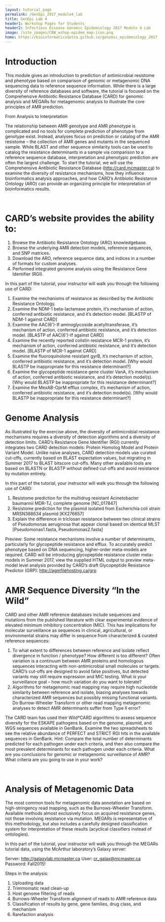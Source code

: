 ```yaml
---
layout: tutorial_page
permalink: /GenEpi_2017_module4_lab
title: GenEpi Lab 4
header1: Workshop Pages for Students
header2: Infectious Disease Genomic Epidemiology 2017 Module 4 Lab
image: /site_images/CBW_wshop-epidem_map-icon.png
home: https://bioinformaticsdotca.github.io/genomic_epidemiology_2017
---
```



# Introduction

This module gives an introduction to prediction of antimicrobial resistome and phenotype based on comparison of genomic or metagenomic DNA sequencing data to reference sequence information. While there is a large diversity of reference databases and software, the tutorial is focused on the Comprehensive Antibiotic Resistance Database (CARD) for genomic analysis and MEGARs for metagenomic analysis to illustrate the core principles of AMR prediction.

From Analysis to Interpretation

The relationship between AMR genotype and AMR phenotype is complicated and no tools for complete prediction of phenotype from genotype exist. Instead, analyses focus on prediction or catalog of the AMR resistome – the collection of AMR genes and mutants in the sequenced sample. While BLAST and other sequence similarity tools can be used to catalog the resistance determinants in a sample via comparison to a reference sequence database, interpretation and phenotypic prediction are often the largest challenge. To start the tutorial, we will use the Comprehensive Antibiotic Resistance Database (http://card.mcmaster.ca) to examine the diversity of resistance mechanisms, how they influence bioinformatics analysis approaches, and how CARD’s Antibiotic Resistance Ontology (ARO) can provide an organizing principle for interpretation of bioinformatics results.

 
 

# CARD’s website provides the ability to: 

1.	Browse the Antibiotic Resistance Ontology (ARO) knowledgebase.
2.	Browse the underlying AMR detection models, reference sequences, and SNP matrices.
3.	Download the ARO, reference sequence data, and indices in a number of formats for custom analyses.
4.	Performed integrated genome analysis using the Resistance Gene Identifier (RGI).

In this part of the tutorial, your instructor will walk you through the following use of CARD:

1.	Examine the mechanisms of resistance as described by the Antibiotic Resistance Ontology.
2.	Examine the NDM-1 beta-lactamase protein, it’s mechanism of action, conferred antibiotic resistance, and it’s detection model. [BLASTP of NDM-1 against CARD]
3.	Examine the AAC(6')-If aminoglycoside acetyltransferase, it’s mechanism of action, conferred antibiotic resistance, and it’s detection model. [BLASTP of AAC(6')-If against CARD]
4.	Examine the recently reported colistin resistance MCR-1 protein, it’s mechanism of action, conferred antibiotic resistance, and it’s detection model. [BLASTP of MCR-1 against CARD]
5.	Examine the fluoroquinolone resistant gyrB, it’s mechanism of action, conferred antibiotic resistance, and it’s detection model. [Why would BLASTP be inappropriate for this resistance determinant?]
6.	Examine the glycopeptide resistance gene cluster VanA, it’s mechanism of action, conferred antibiotic resistance, and it’s detection model(s). [Why would BLASTP be inappropriate for this resistance determinant?]
7.	Examine the MexAB-OprM efflux complex, it’s mechanism of action, conferred antibiotic resistance, and it’s detection model(s). [Why would BLASTP be inappropriate for this resistance determinant?]

# Genome Analysis

As illustrated by the exercise above, the diversity of antimicrobial resistance mechanisms requires a diversity of detection algorithms and a diversity of detection limits. CARD’s Resistance Gene Identifier (RGI) currently integrates two CARD detection models: Protein Homolog Model and Protein Variant Model. Unlike naïve analyses, CARD detection models use curated cut-offs, currently based on BLAST expectation values, but migrating in Summer 2017 to BLAST bitscore cut-offs. Many other available tools are based on BLASTN or BLASTP without defined cut-offs and avoid resistance by mutation entirely. 

In this part of the tutorial, your instructor will walk you through the following use of CARD:

1.	Resistome prediction for the multidrug resistant Acinetobacter baumannii MDR-TJ, complete genome [NC_017847]
2.	Resistome prediction for the plasmid isolated from Escherichia coli strain MRSN388634 plasmid [KX276657]
3.	Explain the difference in triclosan resistance between two clinical strains of Pseudomonas aeruginosa that appear clonal based on identical MLST [Pseudomonas1.fasta, Pseudomonas2.fasta]

Preview: Some resistance mechanisms involve a number of determinants, particularly for glycopeptide resistance and efflux. To accurately predict phenotype based on DNA sequencing, higher-order meta-models are required. CARD will be introducing glycopeptide resistance cluster meta-models in Summer 2017, view the supplied HTML output to preview meta-model level analysis provided by CARD’s draft Glycopeptide Resistance Predictor (GRP): http://agmfilehosting.ca/grp

# AMR Sequence Diversity “In the Wild”

CARD and other AMR reference databases include sequences and mutations from the published literature with clear experimental evidence of elevated minimum inhibitory concentration (MIC). This has implications for molecular surveillance as sequences in clinical, agricultural, or environmental strains may differ in sequence from characterized & curated reference sequences:

1.	To what extent to differences between reference and isolate reflect divergence in function / phenotype? How different is too different? Often variation is a continuum between AMR proteins and homologous sequences interacting with non-antimicrobial small molecules or targets. CARD’s cut-offs are designed to avoid false positives, but detected variants may still require expression and MIC testing. What is your surveillance goal – how much variation do you want to tolerate?
2.	Algorithms for metagenomic read mapping may require high nucleotide similarity between reference and isolate, biasing analyses towards characterized AMR sequences but possibly missing functional variants. Do Burrow-Wheeler Transform or other read mapping metagenomic analyses to detect AMR determinants suffer from Type II error?

The CARD team has used their Wild*CARD algorithms to assess sequence diversity for the ESKAPE pathogens based on the genome, plasmid, and WGS sequences available in GenBank. Examine the two spreadsheets to see the relative abundance of PERFECT and STRICT RGI hits in the available sequences in GenBank. Hint: Compare the total number of determinants predicted for each pathogen under each criteria, and then also compare the most prevalent determinants for each pathogen under each criteria. What are you conclusions for genomic or metagenomic surveillance of AMR? What criteria are you going to use in your work? 

 
# Analysis of Metagenomic Data

The most common tools for metagenomic data annotation are based on high-stringency read mapping, such as the Burrows-Wheeler Transform. Available methods almost exclusively focus on acquired resistance genes, not those involving resistance via mutation. MEGARs is representative of this methodology, but also includes a carefully designed classification system for interpretation of these results (acyclical classifiers instead of ontologies).

In this part of the tutorial, your instructor will walk you through the MEGARs tutorial data, using the McArthur laboratory’s Galaxy server:

Server: http://galaxylab.mcmaster.ca
User: cr_galax@mcmaster.ca
Password: Fall2015!

Steps in the analysis:

1.	Uploading data
2.	Trimmomatic read clean-up
3.	Host genome filtering of reads
4.	Burrows-Wheeler Transform alignment of reads to AMR reference data
5.	Classification of results by gene, gene families, drug class, and mechanism
6.	Rarefaction analysis

